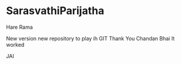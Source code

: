 # SarasvathiParijatha

Hare Rama

New version  new repository to play ih GIT
Thank You Chandan Bhai
It worked

JAI




